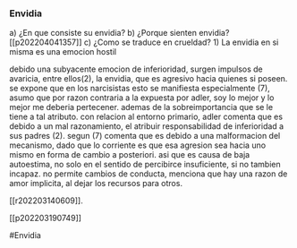 ### Envidia

a) ¿En que consiste su envidia?
b) ¿Porque sienten envidia?
	[[p202204041357]]
c) ¿Como se traduce en crueldad?
	1) La envidia en si misma es una emocion hostil

debido una subyacente emocion de inferioridad, surgen impulsos de avaricia, entre ellos(2), la envidia, que es agresivo hacia quienes si poseen. se expone que en los narcisistas esto se manifiesta especialmente (7), asumo que por razon contraria a la expuesta por adler, soy lo mejor y lo mejor me deberia pertecener. ademas de la sobreimportancia que se le tiene a tal atributo.
con relacion al entorno primario, adler comenta que es debido a un mal razonamiento, el atribuir responsabilidad de inferioridad a sus padres (2). segun (7) comenta que es debido a una malformacion del mecanismo, dado que lo corriente es que esa agresion sea hacia uno mismo en forma de cambio a posteriori. asi que es causa de  baja autoestima, no solo en el sentido de percibirce insuficiente, si no tambien incapaz.
no permite cambios de conducta, menciona que hay una razon de amor implicita, al dejar los recursos para otros.


[[r202203140609]].

[[p202203190749]]

#Envidia
